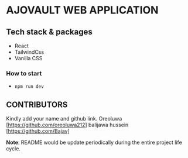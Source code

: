 # AJOVAULT WEB APPLICATION

## Tech stack & packages 
- React
- TailwindCss
- Vanilla CSS


### How to start
- `npm run dev`

## CONTRIBUTORS
Kindly add your name and github link.
Oreoluwa [https://github.com/oreoluwa212]
balijawa hussein [https://github.com/Bajav]

**Note**: README would be update periodically during the entire project life cycle.
